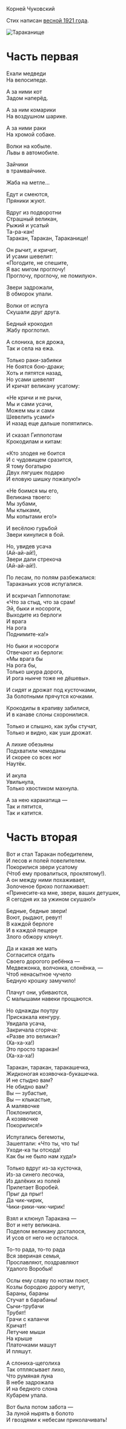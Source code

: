 Корней Чуковский

Стих написан [весной 1921 года](https://ru.wikipedia.org/wiki/%D0%A2%D0%B0%D1%80%D0%B0%D0%BA%D0%B0%D0%BD%D0%B8%D1%89%D0%B5).


![Тараканище](./img/cover.jpg)


# Часть первая

Ехали медведи  
На велосипеде.  

А за ними кот  
Задом наперёд.  
  
А за ним комарики  
На воздушном шарике.  
  
А за ними раки  
На хромой собаке.  
  
Волки на кобыле.  
Львы в автомобиле.  
  
Зайчики  
в трамвайчике. 
  
Жаба на метле… 
  
Едут и смеются,  
Пряники жуют. 
  
Вдруг из подворотни  
Страшный великан,  
Рыжий и усатый  
Та-ра-кан!  
Таракан, Таракан, Тараканище! 
  
Он рычит, и кричит,  
И усами шевелит:  
«Погодите, не спешите,  
Я вас мигом проглочу!  
Проглочу, проглочу, не помилую».  
  
Звери задрожали,  
В обморок упали.  
  
Волки от испуга  
Скушали друг друга.  
 
Бедный крокодил  
Жабу проглотил.  
  
А слониха, вся дрожа,  
Так и села на ежа.  
  
Только раки-забияки  
Не боятся бою-драки;  
Хоть и пятятся назад,  
Но усами шевелят  
И кричат великану усатому:  
  
«Не кричи и не рычи,  
Мы и сами усачи,  
Можем мы и сами  
Шевелить усами!»  
И назад еще дальше попятились.  
  
И сказал Гиппопотам  
Крокодилам и китам:  
  
«Кто злодея не боится  
И с чудовищем сразится,  
Я тому богатырю  
Двух лягушек подарю  
И еловую шишку пожалую!»  
  
«Не боимся мы его,  
Великана твоего:  
Мы зубами,  
Мы клыками,  
Мы копытами его!»  
  
И весёлою гурьбой  
Звери кинулися в бой.  
  
Но, увидев усача  
(Ай-ай-ай!),  
Звери дали стрекоча  
(Ай-ай-ай!).  
  
По лесам, по полям разбежалися:  
Тараканьих усов испугалися.  
  
И вскричал Гиппопотам:  
«Что за стыд, что за срам!  
Эй, быки и носороги,  
Выходите из берлоги  
И врага  
На рога  
Поднимите-ка!»  
  
Но быки и носороги  
Отвечают из берлоги:  
«Мы врага бы  
На рога бы,  
Только шкура дорога,  
И рога нынче тоже не дёшевы».  
  
И сидят и дрожат под кусточками,  
За болотными прячутся кочками.  
  
Крокодилы в крапиву забилися,  
И в канаве слоны схоронилися.  
  
Только и слышно, как зубы стучат,  
Только и видно, как уши дрожат.  
  
А лихие обезьяны  
Подхватили чемоданы  
И скорее со всех ног  
Наутёк.  
  
И акула  
Увильнула,  
Только хвостиком махнула.  
  
А за нею каракатица —  
Так и пятится,  
Так и катится.  
  

# Часть вторая
 
Вот и стал Таракан победителем,  
И лесов и полей повелителем.  
Покорилися звери усатому  
(Чтоб ему провалиться, проклятому!).  
А он между ними похаживает,  
Золоченое брюхо поглаживает:  
«Принесите-ка мне, звери, ваших детушек,  
Я сегодня их за ужином скушаю!»  
  
Бедные, бедные звери!  
Воют, рыдают, ревут!  
В каждой берлоге  
И в каждой пещере  
Злого обжору клянут.  
  
Да и какая же мать  
Согласится отдать  
Своего дорогого ребёнка —  
Медвежонка, волчонка, слонёнка, —  
Чтоб ненасытное чучело  
Бедную крошку замучило!  
  
Плачут они, убиваются,  
С малышами навеки прощаются.  
  
Но однажды поутру  
Прискакала кенгуру.  
Увидала усача,  
Закричала сгоряча:  
«Разве это великан?  
(Ха-ха-ха!)  
Это просто таракан!  
(Ха-ха-ха!)  
  
Таракан, таракан, таракашечка,  
Жидконогая козявочка-букашечка.  
И не стыдно вам?  
Не обидно вам?  
Вы — зубастые,  
Вы — клыкастые,  
А малявочке  
Поклонилися,  
А козявочке  
Покорилися!»  
  
Испугались бегемоты,  
Зашептали: «Что ты, что ты!  
Уходи-ка ты отсюда!  
Как бы не было нам худа!»  
  
Только вдруг из-за кусточка,  
Из-за синего лесочка,  
Из далёких из полей  
Прилетает Воробей.  
Прыг да прыг!  
Да чик-чирик,  
Чики-рики-чик-чирик!  
  
Взял и клюнул Таракана —  
Вот и нету великана.  
Поделом великану досталося,  
И усов от него не осталося.  
  
То-то рада, то-то рада  
Вся звериная семья,  
Прославляют, поздравляют  
Удалого Воробья!  
  
Ослы ему славу по нотам поют,  
Козлы бородою дорогу метут,  
Бараны, бараны  
Стучат в барабаны!  
Сычи-трубачи  
Трубят!  
Грачи с каланчи  
Кричат!  
Летучие мыши  
На крыше  
Платочками машут  
И пляшут.  
  
А слониха-щеголиха  
Так отплясывает лихо,  
Что румяная луна  
В небе задрожала  
И на бедного слона  
Кубарем упала.  
  
Вот была потом забота —  
За луной нырять в болото  
И гвоздями к небесам приколачивать!
